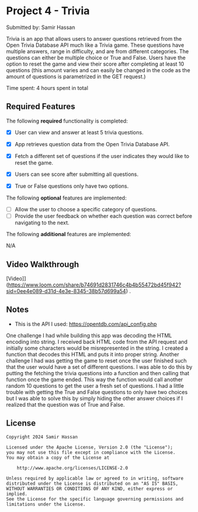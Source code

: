 # Project 4 - Trivia

Submitted by: Samir Hassan

Trivia is an app that allows users to answer questions retrieved from the Open Trivia Database API much like a Trivia game. These questions have multiple answers, range in difficulty, and are from different categories. The questions can either be multiple choice or True and False. Users have the option to reset the game and view their score after completing at least 10 questions (this amount varies and can easily be changed in the code as the amount of questions is parametrized in the GET request.)

Time spent: 4 hours spent in total

## Required Features

The following **required** functionality is completed:

- [X] User can view and answer at least 5 trivia questions.
- [X] App retrieves question data from the Open Trivia Database API.
- [X] Fetch a different set of questions if the user indicates they would like to reset the game.
- [X] Users can see score after submitting all questions.
- [X] True or False questions only have two options.


The following **optional** features are implemented:
  
- [ ] Allow the user to choose a specific category of questions.
- [ ] Provide the user feedback on whether each question was correct before navigating to the next.

The following **additional** features are implemented:

N/A

## Video Walkthrough

[Video]](https://www.loom.com/share/b74691d2831746c4b4b55472bd45f942?sid=0ee4e089-d31d-4e3e-8345-38b57d699a54) .

## Notes

- This is the API I used: https://opentdb.com/api_config.php

One challenge I had while building this app was decoding the HTML encoding into string. I received back HTML code from the API request and initially some characters would be misrepresented in the string. I created a function that decodes this HTML and puts it into proper string. Another challenge I had was getting the game to reset once the user finished such that the user would have a set of different questions. I was able to do this by putting the fetching the trivia questions into a function and then calling that function once the game ended. This way the function would call another random 10 questions to get the user a fresh set of questions. I had a little trouble with getting the True and False questions to only have two choices but I was able to solve this by simply hiding the other answer choices if I realized that the question was of True and False.

## License

    Copyright 2024 Samir Hassan

    Licensed under the Apache License, Version 2.0 (the "License");
    you may not use this file except in compliance with the License.
    You may obtain a copy of the License at

        http://www.apache.org/licenses/LICENSE-2.0

    Unless required by applicable law or agreed to in writing, software
    distributed under the License is distributed on an "AS IS" BASIS,
    WITHOUT WARRANTIES OR CONDITIONS OF ANY KIND, either express or implied.
    See the License for the specific language governing permissions and
    limitations under the License.

